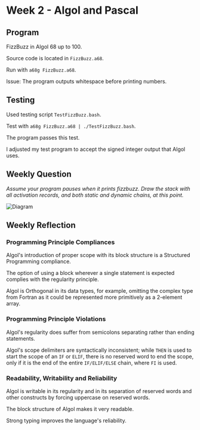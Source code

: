 # Week 2 - Algol and Pascal

## Program

FizzBuzz in Algol 68 up to 100.

Source code is located in `FizzBuzz.a68`.

Run with `a68g FizzBuzz.a68`.

Issue: The program outputs whitespace before printing numbers.

## Testing

Used testing script `TestFizzBuzz.bash`.

Test with `a68g FizzBuzz.a68 | ./TestFizzBuzz.bash`.

The program passes this test.

I adjusted my test program to accept the signed integer output that Algol uses.

## Weekly Question

*Assume your program pauses when it prints fizzbuzz. Draw the stack with all
activation records, and both static and dynamic chains, at this point.*

![Diagram](https://i.imgur.com/fWZRxHY.png)

## Weekly Reflection

### Programming Principle Compliances

Algol's introduction of proper scope with its block structure is a Structured
Programming compliance.

The option of using a block wherever a single statement is expected complies with the
regularity principle.

Algol is Orthogonal in its data types, for example, omitting the complex type from
Fortran as it could be represented more primitively as a 2-element array.

### Programming Principle Violations

Algol's regularity does suffer from semicolons separating rather than ending 
statements.

Algol's scope delimiters are syntactically inconsistent; while `THEN` is used to 
start the scope of an `IF` or `ELIF`, there is no reserved word to end the scope,
only if it is the end of the entire `IF/ELIF/ELSE` chain, where `FI` is used.

### Readability, Writability and Reliability

Algol is writable in its regularity and in its separation of reserved words and other
constructs by forcing uppercase on reserved words.

The block structure of Algol makes it very readable.

Strong typing improves the language's reliability.
